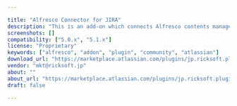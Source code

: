 ```yaml
---

title: "Alfresco Connector for JIRA"
description: "This is an add-on which connects Alfresco contents management and Atlassian JIRA. You can integrate Alfresco contents management, with Atlassian JIRA by using this simple but powerful add-on. Since Alfresco's content management and JIRA's process management offer seamless integration, you will be able to see who created the deliverables, in which project or which phase, at any time you choose. And even more, you can preview contents, input via Alfresco connector for JIRA, not only as thumbnails but also in Excel and Word without having to open either program. ==================== Installation on Alfresco is not required. It is an add-on to Atlassian JIRA."
screenshots: []
compatibility: ["5.0.x", "5.1.x"]
license: "Proprietary"
keywords: ["alfresco", "addon", "plugin", "community", "atlassian"]
download_url: "https://marketplace.atlassian.com/plugins/jp.ricksoft.plugins.alfresco-for-jira/server/overview"
vendor: "mkt@ricksoft.jp"
about: ""
about_url: "https://marketplace.atlassian.com/plugins/jp.ricksoft.plugins.alfresco-for-jira/server/overview"
draft: false

---
```

